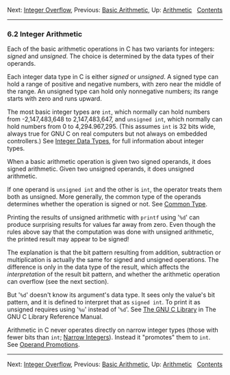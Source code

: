 Next: [Integer Overflow](Integer-Overflow.md), Previous: [Basic
Arithmetic](Basic-Arithmetic.md), Up: [Arithmetic](Arithmetic.md)  
[Contents](index.md#SEC_Contents "Table of contents")  

------------------------------------------------------------------------


### 6.2 Integer Arithmetic 


Each of the basic arithmetic operations in C has two variants for
integers: *signed* and *unsigned*. The choice is determined by the data
types of their operands.

Each integer data type in C is either *signed* or *unsigned*. A signed
type can hold a range of positive and negative numbers, with zero near
the middle of the range. An unsigned type can hold only nonnegative
numbers; its range starts with zero and runs upward.

The most basic integer types are `int`, which normally can hold numbers
from -2,147,483,648 to 2,147,483,647, and `unsigned int`, which normally
can hold numbers from 0 to 4,294.967,295. (This assumes `int` is 32 bits
wide, always true for GNU C on real computers but not always on embedded
controllers.) See [Integer Data Types](Integer-Types.md), for full
information about integer types.

When a basic arithmetic operation is given two signed operands, it does
signed arithmetic. Given two unsigned operands, it does unsigned
arithmetic.

If one operand is `unsigned int` and the other is `int`, the operator
treats them both as unsigned. More generally, the common type of the
operands determines whether the operation is signed or not. See [Common
Type](Common-Type.md).

Printing the results of unsigned arithmetic with `printf` using
'`%d`' can produce surprising results for values far away from
zero. Even though the rules above say that the computation was done with
unsigned arithmetic, the printed result may appear to be signed!

The explanation is that the bit pattern resulting from addition,
subtraction or multiplication is actually the same for signed and
unsigned operations. The difference is only in the data type of the
result, which affects the *interpretation* of the result bit pattern,
and whether the arithmetic operation can overflow (see the next
section).

But '`%d`' doesn't know its argument's data type. It sees only
the value's bit pattern, and it is defined to interpret that as
`signed int`. To print it as unsigned requires using '`%u`'
instead of '`%d`'. See [The GNU C
Library](https://www.gnu.org/software/libc/manual/html_node/Formatted-Output.md#Formatted-Output)
in The GNU C Library Reference Manual.

Arithmetic in C never operates directly on narrow integer types (those
with fewer bits than `int`; [Narrow Integers](Narrow-Integers.md)).
Instead it "promotes" them to `int`. See [Operand
Promotions](Operand-Promotions.md).

------------------------------------------------------------------------

Next: [Integer Overflow](Integer-Overflow.md), Previous: [Basic
Arithmetic](Basic-Arithmetic.md), Up: [Arithmetic](Arithmetic.md)  
[Contents](index.md#SEC_Contents "Table of contents")  
